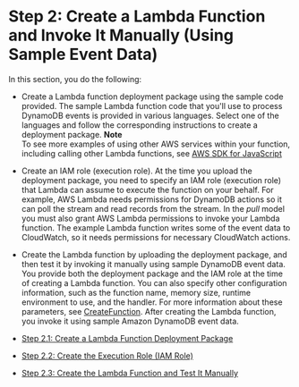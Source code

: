 # Step 2: Create a Lambda Function and Invoke It Manually \(Using Sample Event Data\)<a name="with-sqscreate-test-function"></a>

In this section, you do the following:

+ Create a Lambda function deployment package using the sample code provided\. The sample Lambda function code that you'll use to process DynamoDB events is provided in various languages\. Select one of the languages and follow the corresponding instructions to create a deployment package\.
**Note**  
To see more examples of using other AWS services within your function, including calling other Lambda functions, see [AWS SDK for JavaScript](http://docs.aws.amazon.com/AWSJavaScriptSDK/latest/frames.html)

+ Create an IAM role \(execution role\)\. At the time you upload the deployment package, you need to specify an IAM role \(execution role\) that Lambda can assume to execute the function on your behalf\. For example, AWS Lambda needs permissions for DynamoDB actions so it can poll the stream and read records from the stream\. In the *pull* model you must also grant AWS Lambda permissions to invoke your Lambda function\. The example Lambda function writes some of the event data to CloudWatch, so it needs permissions for necessary CloudWatch actions\. 

+ Create the Lambda function by uploading the deployment package, and then test it by invoking it manually using sample DynamoDB event data\. You provide both the deployment package and the IAM role at the time of creating a Lambda function\. You can also specify other configuration information, such as the function name, memory size, runtime environment to use, and the handler\. For more information about these parameters, see [CreateFunction](API_CreateFunction.md)\. After creating the Lambda function, you invoke it using sample Amazon DynamoDB event data\. 


+ [Step 2\.1: Create a Lambda Function Deployment Package](with-sqs-create-package.md)
+ [Step 2\.2: Create the Execution Role \(IAM Role\)](with-sqs-create-execution-role.md)
+ [Step 2\.3: Create the Lambda Function and Test It Manually](with-sqs-create-function.md)